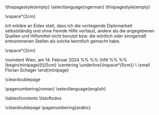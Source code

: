 \thispagestyle{empty}
\selectlanguage{ngerman}
\thispagestyle{empty}

\vspace*{2cm}

Ich erkläre an Eides statt, dass ich die vorliegende Diplomarbeit selbstständig und ohne fremde Hilfe verfasst, andere als die angegebenen Quellen und Hilfsmittel nicht benutzt bzw. die wörtlich oder sinngemäß entnommenen Stellen als solche kenntlich gemacht habe.

\vspace*{3cm}

\noindent
Wien, am 14. Februar 2024
%% %%
\hfill 
%% %%
\begin{minipage}[t]{5cm}
\centering
\underline{\hspace*{5cm}} \\
\small Florian Schager
\end{minipage}

\cleardoublepage

\pagenumbering{roman}
\selectlanguage{english} 

\tableofcontents
\listoftodos

\cleardoublepage
\pagenumbering{arabic}

